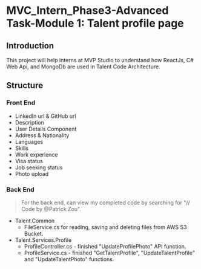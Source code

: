 # MVC_Intern_Phase3-Advanced Task-Module 1: Talent profile page

## Introduction
This project will help interns at MVP Studio to understand how ReactJs, C# Web Api, and MongoDb are used in Talent Code Architecture. 

## Structure
### Front End
* LinkedIn url & GitHub url
* Description
* User Details Component
* Address & Nationality
* Languages
* Skills
* Work experience
* Visa status
* Job seeking status
* Photo upload
  
### Back End
> For the back end, can view my completed code by searching for "// Code by @Patrick Zou".
* Talent.Common
  * FileService.cs for reading, saving and deleting files from AWS S3 Bucket.
* Talent.Services.Profile
  * ProfileController.cs - finished "UpdateProfilePhoto" API function.
  * ProfileService.cs - finished "GetTalentProfile", "UpdateTalentProfile" and "UpdateTalentPhoto" functions.

